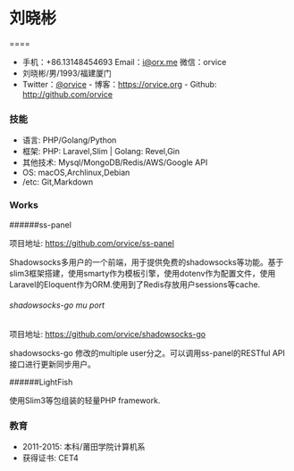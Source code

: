 # 刘晓彬 
====
  

 - 手机：+86.13148454693 Email：i@orx.me  微信：orvice  
 - 刘晓彬/男/1993/福建厦门 
 - Twitter：[@orvice](https://twitter.com/orvice)  - 博客：https://orvice.org  - Github: http://github.com/orvice
 
### 技能

* 语言: PHP/Golang/Python 
* 框架: PHP: Laravel,Slim | Golang: Revel,Gin
* 其他技术: Mysql/MongoDB/Redis/AWS/Google API
* OS: macOS,Archlinux,Debian
* /etc: Git,Markdown  

### Works 

######ss-panel

项目地址: https://github.com/orvice/ss-panel

Shadowsocks多用户的一个前端，用于提供免费的shadowsocks等功能。基于slim3框架搭建，使用smarty作为模板引擎，使用dotenv作为配置文件，使用Laravel的Eloquent作为ORM.使用到了Redis存放用户sessions等cache.

###### shadowsocks-go mu port

项目地址: https://github.com/orvice/shadowsocks-go

shadowsocks-go 修改的multiple user分之。可以调用ss-panel的RESTful API接口进行更新同步用户。


######LightFish

使用Slim3等包组装的轻量PHP framework.

 

### 教育

 - 2011-2015: 本科/莆田学院计算机系 
 - 获得证书: CET4

